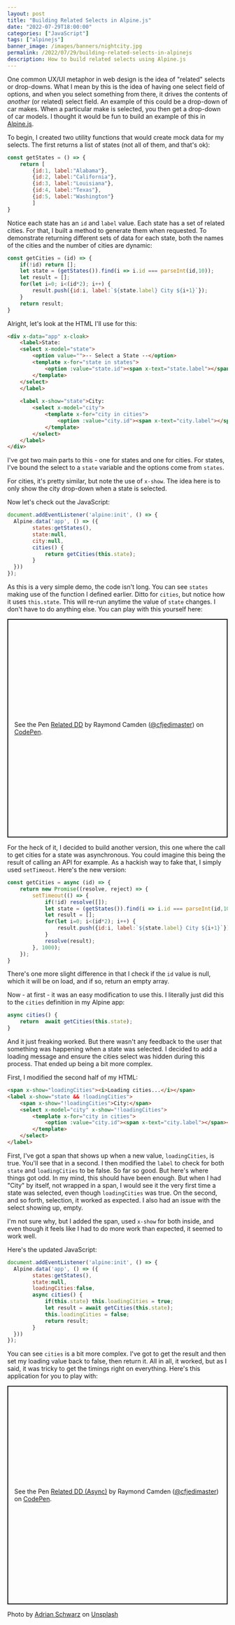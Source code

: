 ```yaml
---
layout: post
title: "Building Related Selects in Alpine.js"
date: "2022-07-29T18:00:00"
categories: ["JavaScript"]
tags: ["alpinejs"]
banner_image: /images/banners/nightcity.jpg
permalink: /2022/07/29/building-related-selects-in-alpinejs
description: How to build related selects using Alpine.js
---
```


One common UX/UI metaphor in web design is the idea of "related" selects or drop-downs. What I mean by this is the idea of having one select field of options, and when you select something from there, it drives the contents of *another* (or related) select field. An example of this could be a drop-down of car makes. When a particular make is selected, you then get a drop-down of car models. I thought it would be fun to build an example of this in [Alpine.js](https://alpinejs.dev/). 

To begin, I created two utility functions that would create mock data for my selects. The first returns a list of states (not all of them, and that's ok):

```js
const getStates = () => {
    return [
        {id:1, label:"Alabama"},
        {id:2, label:"California"},
        {id:3, label:"Louisiana"},
        {id:4, label:"Texas"},
        {id:5, label:"Washington"}
        ]
}
```

Notice each state has an `id` and `label` value. Each state has a set of related cities. For that, I built a method to generate them when requested. To demonstrate returning different sets of data for each state, both the names of the cities and the number of cities are dynamic:

```js
const getCities = (id) => {
    if(!id) return [];
    let state = (getStates()).find(i => i.id === parseInt(id,10));
    let result = [];
    for(let i=0; i<(id*2); i++) {
        result.push({id:i, label:`${state.label} City ${i+1}`});
    }
    return result;
}
```

Alright, let's look at the HTML I'll use for this:

```html
<div x-data="app" x-cloak>
    <label>State:
    <select x-model="state">
        <option value="">-- Select a State --</option>
        <template x-for="state in states">
            <option :value="state.id"><span x-text="state.label"></span></option>
        </template>
    </select>
    </label>
    
    <label x-show="state">City:
        <select x-model="city">
            <template x-for="city in cities">
                <option :value="city.id"><span x-text="city.label"></span></option>
            </template>
        </select>
    </label>
</div>
```

I've got two main parts to this - one for states and one for cities. For states, I've bound the select to a `state` variable and the options come from `states`. 

For cities, it's pretty similar, but note the use of `x-show`. The idea here is to only show the city drop-down when a state is selected. 

Now let's check out the JavaScript:

```js
document.addEventListener('alpine:init', () => {
  Alpine.data('app', () => ({
        states:getStates(),
        state:null,
        city:null,
        cities() {
            return getCities(this.state);
        }
  }))
});
```

As this is a very simple demo, the code isn't long. You can see `states` making use of the function I defined earlier. Ditto for `cities`, but notice how it uses `this.state`. This will re-run anytime the value of `state` changes. I don't have to do anything else. You can play with this yourself here:

<p class="codepen" data-height="500" data-theme-id="dark" data-default-tab="html,result" data-slug-hash="VwXrKOR" data-editable="true" data-user="cfjedimaster" style="height: 500px; box-sizing: border-box; display: flex; align-items: center; justify-content: center; border: 2px solid; margin: 1em 0; padding: 1em;">
  <span>See the Pen <a href="https://codepen.io/cfjedimaster/pen/VwXrKOR">
  Related DD</a> by Raymond Camden (<a href="https://codepen.io/cfjedimaster">@cfjedimaster</a>)
  on <a href="https://codepen.io">CodePen</a>.</span>
</p>
<script async src="https://cpwebassets.codepen.io/assets/embed/ei.js"></script>

For the heck of it, I decided to build another version, this one where the call to get cities for a state was asynchronous. You could imagine this being the result of calling an API for example. As a hackish way to fake that, I simply used `setTimeout`. Here's the new version:

```js
const getCities = async (id) => {
    return new Promise((resolve, reject) => {
        setTimeout(() => {
            if(!id) resolve([]);
            let state = (getStates()).find(i => i.id === parseInt(id,10));
            let result = [];
            for(let i=0; i<(id*2); i++) {
                result.push({id:i, label:`${state.label} City ${i+1}`});
            }
            resolve(result);
        }, 1000);
    });
}
```

There's one more slight difference in that I check if the `id` value is null, which it will be on load, and if so, return an empty array. 

Now - at first - it was an easy modification to use this. I literally just did this to the `cities` definition in my Alpine app:

```js
async cities() {
    return  await getCities(this.state);
}
```

And it just freaking worked. But there wasn't any feedback to the user that something was happening when a state was selected. I decided to add a loading message and ensure the cities select was hidden during this process. That ended up being a bit more complex. 

First, I modified the second half of my HTML:

```html
<span x-show="loadingCities"><i>Loading cities...</i></span>
<label x-show="state && !loadingCities">
    <span x-show="!loadingCities">City:</span>
    <select x-model="city" x-show="!loadingCities">
        <template x-for="city in cities">
            <option :value="city.id"><span x-text="city.label"></span></option>
        </template>
    </select>
</label>
```

First, I've got a span that shows up when a new value, `loadingCities`, is true. You'll see that in a second. I then modified the `label` to check for both `state` and `loadingCities` to be false. So far so good. But here's where things got odd. In my mind, this should have been enough. But when I had "City" by itself, not wrapped in a span, I would see it the very first time a state was selected, even though `loadingCities` was true. On the second, and so forth, selection, it worked as expected. I also had an issue with the select showing up, empty. 

I'm not sure why, but I added the span, used `x-show` for both inside, and even though it feels like I had to do more work than expected, it seemed to work well. 

Here's the updated JavaScript:

```js
document.addEventListener('alpine:init', () => {
  Alpine.data('app', () => ({
        states:getStates(),
        state:null,
        loadingCities:false,
        async cities() {
            if(this.state) this.loadingCities = true;
            let result = await getCities(this.state);
            this.loadingCities = false;
            return result;
        }
  }))
});
```

You can see `cities` is a bit more complex. I've got to get the result and then set my loading value back to false, then return it. All in all, it worked, but as I said, it was tricky to get the timings right on everything. Here's this application for you to play with:

<p class="codepen" data-height="500" data-theme-id="dark" data-default-tab="result" data-slug-hash="QWmOdWx" data-editable="true" data-user="cfjedimaster" style="height: 500px; box-sizing: border-box; display: flex; align-items: center; justify-content: center; border: 2px solid; margin: 1em 0; padding: 1em;">
  <span>See the Pen <a href="https://codepen.io/cfjedimaster/pen/QWmOdWx">
  Related DD (Async)</a> by Raymond Camden (<a href="https://codepen.io/cfjedimaster">@cfjedimaster</a>)
  on <a href="https://codepen.io">CodePen</a>.</span>
</p>
<script async src="https://cpwebassets.codepen.io/assets/embed/ei.js"></script>

<p/>

Photo by <a href="https://unsplash.com/@aeschwarz?utm_source=unsplash&utm_medium=referral&utm_content=creditCopyText">Adrian Schwarz</a> on <a href="https://unsplash.com/s/photos/cities?utm_source=unsplash&utm_medium=referral&utm_content=creditCopyText">Unsplash</a>
  
